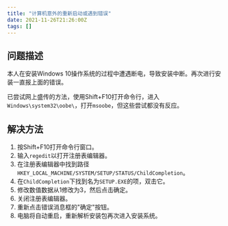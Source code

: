 ```yaml
---
title: "计算机意外的重新启动或遇到错误"
date: 2021-11-26T21:26:00Z
tags: []
---
```


## 问题描述

本人在安装Windows 10操作系统的过程中遭遇断电，导致安装中断。再次进行安装一直报上面的错误。

已尝试网上盛传的方法，使用Shift+F10打开命令行，进入`Windows\system32\oobe\`，打开`msoobe`，但这些尝试都没有反应。

## 解决方法

1. 按Shift+F10打开命令行窗口。
2. 输入`regedit`以打开注册表编辑器。
3. 在注册表编辑器中找到路径`HKEY_LOCAL_MACHINE/SYSTEM/SETUP/STATUS/ChildCompletion`。
4. 在`ChildCompletion`下找到名为`SETUP.EXE`的项，双击它。
5. 修改数值数据从1修改为3，然后点击确定。
6. 关闭注册表编辑器。
7. 重新点击错误消息框的"确定"按钮。
8. 电脑将自动重启，重新解析安装包再次进入安装系统。
